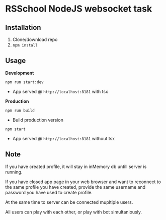 # RSSchool NodeJS websocket task 

## Installation

1. Clone/download repo
2. `npm install`

## Usage

**Development**

`npm run start:dev`

- App served @ `http://localhost:8181` with tsx

**Production**

`npm run build`

- Build production version

`npm start`

- App served @ `http://localhost:8181` without tsx

## Note

If you have created profile, it will stay in inMemory db untill server is running.

If you have closed app page in your web browser and want to reconnect to the same profile you have created,
provide the same username and password you have used to create profile.

At the same time to server can be connected mupltiple users.

All users can play with each other, or play with bot simultaniously.
